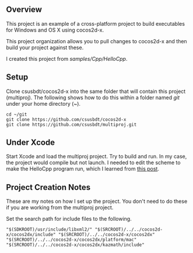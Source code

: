 ## Overview

This project is an example of a cross-platform project to
build executables for Windows and OS X using cocos2d-x.

This project organization allows you to pull changes to
cocos2d-x and then build your project against these.

I created this project from _samples/Cpp/HelloCpp_.

## Setup

Clone csusbdt/cocos2d-x into the same folder that will contain this project (multiproj).
The following shows how to do this within a folder named _git_ under your
home directory (~).

    cd ~/git
    git clone https://github.com/csusbdt/cocos2d-x
    git clone https://github.com/csusbdt/multiproj.git
 

## Under Xcode

Start Xcode and load the multiproj project.  Try to build and run.
In my case, the project would compile but not launch.  I needed
to edit the scheme to make the HelloCpp program run,
which I learned from [this post](http://stackoverflow.com/a/14308242/754381).

## Project Creation Notes

These are my notes on how I set up the project.  You don't need to do these
if you are working from the multiproj project.

Set the search path for include files to the following.

    "$(SDKROOT)/usr/include/libxml2/" "$(SRCROOT)/../../cocos2d-x/cocos2dx/include" "$(SRCROOT)/../../cocos2d-x/cocos2dx" "$(SRCROOT)/../../cocos2d-x/cocos2dx/platform/mac" "$(SRCROOT)/../../cocos2d-x/cocos2dx/kazmath/include"


